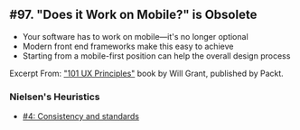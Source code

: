 ## #97. "Does it Work on Mobile?" is Obsolete
-  Your software has to work on mobile—it's no longer optional
-  Modern front end frameworks make this easy to achieve
-  Starting from a mobile-first position can help the overall design process

Excerpt From: ["101 UX Principles"](https://www.packtpub.com/web-development/101-ux-principles) book by Will Grant, published by Packt.

### Nielsen's Heuristics
- [#4: Consistency and standards](https://github.com/fullcircle23/fullcircle23.github.io/blob/master/2020/ui-ux/ui-ux-principles-and-best-practices.md#4-consistency-and-standards)
